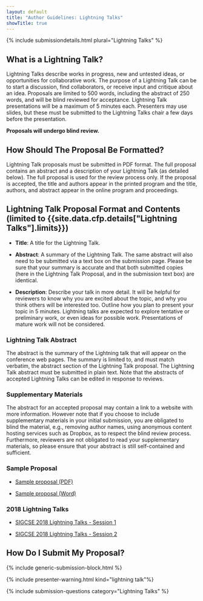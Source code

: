 ```yaml
---
layout: default
title: "Author Guidelines: Lightning Talks"
showTitle: true
---
```


{% include submissiondetails.html plural="Lightning Talks" %}

## What is a Lightning Talk?

Lightning Talks describe works in progress, new and untested ideas, or opportunities for collaborative work. The purpose of a Lightning Talk can be to start a discussion, find collaborators, or receive input and critique about an idea. Proposals are limited to 500 words, including the abstract of 250 words, and will be blind reviewed for acceptance. Lightning Talk presentations will be a maximum of 5 minutes each. Presenters may use slides, but these must be submitted to the Lightning Talks chair a few days before the presentation.

**Proposals will undergo blind review.**

## How Should The Proposal Be Formatted?

Lightning Talk proposals must be submitted in PDF format. The full proposal contains an abstract and a description of your Lightning Talk (as detailed below). The full proposal is used for the review process only. If the proposal is accepted, the title and authors appear in the printed program and the title, authors, and abstract appear in the online program and proceedings.

## Lightning Talk Proposal Format and Contents (limited to {{site.data.cfp.details["Lightning Talks"].limits}})

-   **Title**: A title for the Lightning Talk.

-   **Abstract**: A summary of the Lightning Talk. The same abstract will also need to be submitted via a text box on the submission page. Please be sure that your summary is accurate and that both submitted copies (here in the Lightning Talk Proposal, and in the submission text box) are identical.

-   **Description**: Describe your talk in more detail. It will be helpful for reviewers to know why you are excited about the topic, and why you think others will be interested too.  Outline how you plan to present your topic in 5 minutes. Lightning talks are expected to explore tentative or preliminary work, or even ideas for possible work. Presentations of mature work will not be considered.

### Lightning Talk Abstract

The abstract is the summary of the Lightning talk that will appear on the conference web pages. The summary is limited to, and must match verbatim, the abstract section of the Lightning Talk proposal. The Lightning Talk abstract must be submitted in plain text.  Note that the abstracts of accepted Lightning Talks can be edited in response to reviews.

### Supplementary Materials

The abstract for an accepted proposal may contain a link to a website with more information.  However note that if you choose to include supplementary materials in your initial submission, you are obligated to blind the material, e.g., removing author names, using anonymous content hosting services such as Dropbox, as to respect the blind review process.  Furthermore, reviewers are not obligated to read your supplementary materials, so please ensure that your abstract is still self-contained and sufficient.

### Sample Proposal

* [Sample proposal (PDF)](../docs/sigcse-sample-lightning-talk.pdf)

* [Sample proposal (Word)](../docs/sigcse-sample-lightning-talk.docx)

### 2018 Lightning Talks

* [SIGCSE 2018 Lightning Talks - Session 1](../docs/2018-lightning-talks/2018_LightningTalks_1.pdf)

* [SIGCSE 2018 Lightning Talks - Session 2](../docs/2018-lightning-talks/2018_LightningTalks_2.pdf)

## How Do I Submit My Proposal?

{% include generic-submission-block.html %}

{% include presenter-warning.html kind="lightning talk"%}

{% include submission-questions category="Lightning Talks" %}
